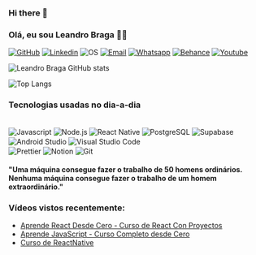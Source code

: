 ### Hi there 👋

### Olá, eu sou Leandro Braga 🙋‍♂️

[![GitHub](https://img.shields.io/badge/GitHub-100000?style=for-the-badge&logo=github&logoColor=white)](https://github.com/leobraga)
[![Linkedin](https://img.shields.io/badge/LinkedIn-0077B5?style=for-the-badge&logo=linkedin&logoColor=white)](https://www.linkedin.com/in/leandro-bernardo-braga-711734219/)
![OS](https://img.shields.io/badge/Linux-FCC624?style=for-the-badge&logo=linux&logoColor=black)
[![Email](https://img.shields.io/badge/Microsoft_Outlook-0078D4?style=for-the-badge&logo=microsoft-outlook&logoColor=white)](leandrobraga21@outlook.com)
[![Whatsapp](https://img.shields.io/badge/WhatsApp-25D366?style=for-the-badge&logo=whatsapp&logoColor=white)](51985744898)
[![Behance](https://img.shields.io/badge/-Behance-blue?style=for-the-badge&logo=behance&logoColor=white)](https://www.behance.net/leandrobraga5)
[![Youtube](https://img.shields.io/badge/YouTube-FF0000?style=for-the-badge&logo=youtube&logoColor=white)](https://www.youtube.com/channel/UCY2dvO3g4aHAxPJ0xQYbFcg)

![Leandro Braga GitHub stats](https://github-readme-stats.vercel.app/api?username=leobraga&show_icons=true&theme=dracula)

![Top Langs](https://github-readme-stats.vercel.app/api/top-langs/?username=leobraga&layout=compact)
### Tecnologias usadas no dia-a-dia
<div style="display:inline-block"><br/>
  <img align="center" alt="Javascript" src="https://img.shields.io/badge/JavaScript-F7DF1E?style=for-the-badge&logo=javascript&logoColor=black"/>
  <img align="center" alt="Node.js" src="https://img.shields.io/badge/Node.js-43853D?style=for-the-badge&logo=node.js&logoColor=white"/>
  <img align="center" alt="React Native" src="https://img.shields.io/badge/React_Native-20232A?style=for-the-badge&logo=react&logoColor=61DAFB"/>
  <img align="center" alt="PostgreSQL" src="https://img.shields.io/badge/PostgreSQL-316192?style=for-the-badge&logo=postgresql&logoColor=white"/>
  <img align="center" alt="Supabase" src="https://img.shields.io/badge/Supabase-181818?style=for-the-badge&logo=supabase&logoColor=white"/>
  <img align="center" alt="Android Studio" src="https://img.shields.io/badge/Android_Studio-3DDC84?style=for-the-badge&logo=android-studio&logoColor=white"/>
  <img align="center" alt="Visual Studio Code" src="https://img.shields.io/badge/Visual_Studio_Code-0078D4?style=for-the-badge&logo=visual%20studio%20code&logoColor=white"/><br/>
  <img align="center" alt="Prettier" src="https://img.shields.io/badge/prettier-1A2C34?style=for-the-badge&logo=prettier&logoColor=F7BA3E"/>
  <img align="center" alt="Notion" src="https://img.shields.io/badge/Notion-000000?style=for-the-badge&logo=notion&logoColor=white"/>
  <img align="center" alt="Git" src="https://img.shields.io/badge/GIT-E44C30?style=for-the-badge&logo=git&logoColor=white"/>
</div>
<div><h4>"Uma máquina consegue fazer o trabalho de 50 homens ordinários. Nenhuma máquina consegue fazer o trabalho de um homem extraordinário."</h4></div>

### Vídeos vistos recentemente:
- [Aprende React Desde Cero - Curso de React Con Proyectos](https://www.youtube.com/watch?v=ivdTnPl1ND0&t=1581s)</br>
- [Aprende JavaScript - Curso Completo desde Cero](https://www.youtube.com/watch?v=ivdTnPl1ND0&t=1581s)</br>
- [Curso de ReactNative](https://www.youtube.com/playlist?list=PLx4x_zx8csUgyDN7j9L7gykBjxByM_etD)
